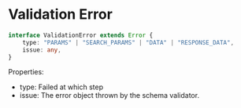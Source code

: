 # Validation Error

```ts
interface ValidationError extends Error {
    type: "PARAMS" | "SEARCH_PARAMS" | "DATA" | "RESPONSE_DATA",
    issue: any,
}
```

Properties:
- type: Failed at which step
- issue: The error object thrown by the schema validator.

